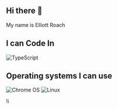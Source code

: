 ## Hi there 👋

My name is Elliott Roach


## I can Code In 
![TypeScript](https://img.shields.io/badge/typescript-%23007ACC.svg?style=for-the-badge&logo=typescript&logoColor=white)


## Operating systems I can use
![Chrome OS](https://img.shields.io/badge/chrome%20os-3d89fc?style=for-the-badge&logo=google%20chrome&logoColor=white)
![Linux](https://img.shields.io/badge/Linux-FCC624?style=for-the-badge&logo=linux&logoColor=black)

!i[](https://www.google.com/imgres?q=code&imgurl=https%3A%2F%2Fi.imgur.com%2FahjHe3h.jpg&imgrefurl=https%3A%2F%2Fwww.lighthouselabs.ca%2Fen%2Fblog%2Fwhy-learn-to-code&docid=TSlbkGLguDTNbM&tbnid=90h5UMd1kNbYuM&vet=12ahUKEwiV396sla-KAxVZMjQIHWU6HgUQM3oECFUQAA..i&w=5000&h=3333&hcb=2&ved=2ahUKEwiV396sla-KAxVZMjQIHWU6HgUQM3oECFUQAA&safe=active&ssui=on)

<!--
**Elliott-Roach/Elliott-Roach** is a ✨ _special_ ✨ repository because its `README.md` (this file) appears on your GitHub profile.

Here are some ideas to get you started:

- 🔭 I’m currently working on ...
- 🌱 I’m currently learning ...
- 👯 I’m looking to collaborate on ...
- 🤔 I’m looking for help with ...
- 💬 Ask me about ...
- 📫 How to reach me: ...
- 😄 Pronouns: ...
- ⚡ Fun fact: ...
-->
